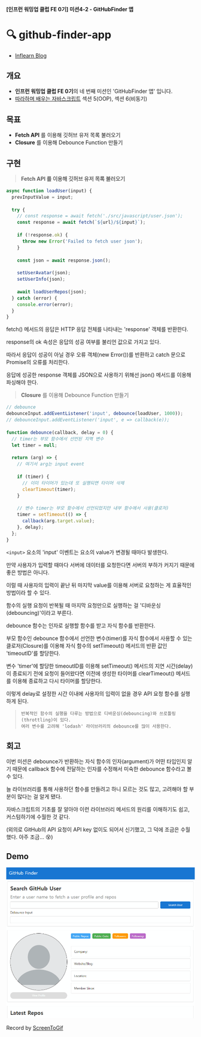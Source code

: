 #### [인프런 워밍업 클럽 FE 0기] 미션4-2 - GitHubFinder 앱

# 🔍 github-finder-app

- [Inflearn Blog](https://www.inflearn.com/blogs/6914)

## 개요

- **인프런 워밍업 클럽 FE 0기**의 네 번째 미션인 'GitHubFinder 앱' 입니다.
- [따라하며 배우는 자바스크립트](https://www.inflearn.com/course/따라하며-배우는-자바스크립트) 섹션 5(OOP), 섹션 6(비동기)

## 목표

- **Fetch API** 를 이용해 깃허브 유저 목록 불러오기
- **Closure** 를 이용해 Debounce Function 만들기

## 구현

> **Fetch API 를 이용해 깃허브 유저 목록 불러오기**

```javascript
async function loadUser(input) {
  prevInputValue = input;

  try {
    // const response = await fetch('./src/javascript/user.json');
    const response = await fetch(`${url}/${input}`);

    if (!response.ok) {
      throw new Error('Failed to fetch user json');
    }

    const json = await response.json();

    setUserAvatar(json);
    setUserInfo(json);

    await loadUserRepos(json);
  } catch (error) {
    console.error(error);
  }
}
```

fetch() 메서드의 응답은 HTTP 응답 전체를 나타내는 'response' 객체를 반환한다.

response의 ok 속성은 응답의 성공 여부를 불리언 값으로 가지고 있다.

따라서 응답이 성공이 아닐 경우 오류 객체(new Error())를 반환하고 catch 문으로 Promise의 오류를 처리한다.

응답에 성공한 response 객체를 JSON으로 사용하기 위해선 json() 메서드를 이용해 파싱해야 한다.



> **Closure** 를 이용해 Debounce Function 만들기

```javascript
// debounce
debounceInput.addEventListener('input', debounce(loadUser, 1000));
// debounceInput.addEventListener('input', e => callback(e));

function debounce(callback, delay = 0) {
  // timer는 부모 함수에서 선언된 지역 변수
  let timer = null;

  return (arg) => {
    // 여기서 arg는 input event

    if (timer) {
      // 이미 타이머가 있는데 또 실행되면 타이머 삭제
      clearTimeout(timer);
    }

    // 변수 timer는 부모 함수에서 선언되었지만 내부 함수에서 사용(클로저)
    timer = setTimeout(() => {
      callback(arg.target.value);
    }, delay);
  };
}
```

`<input>` 요소의 'input' 이벤트는 요소의 value가 변경될 때마다 발생한다.

만약 사용자가 입력할 때마다 서버에 데이터를 요청한다면 서버의 부하가 커지기 때문에 좋은 방법은 아니다.

이럴 때 사용자의 입력이 끝난 뒤 마지막 value를 이용해 서버로 요청하는 게 효율적인 방법이라 할 수 있다.

함수의 실행 요청이 반복될 때 마지막 요청만으로 실행하는 걸 '디바운싱(debouncing)'이라고 부른다.

debounce 함수는 인자로 실행할 함수를 받고 자식 함수를 반환한다.

부모 함수인 debounce 함수에서 선언한 변수(timer)를 자식 함수에서 사용할 수 있는 클로저(Closure)를 이용해 자식 함수의 setTimeout() 메서드의 반환 값인 'timeoutID'를 할당한다.

변수 'timer'에 할당한 timeoutID를 이용해 setTimeout() 메서드의 지연 시간(delay)이 종료되기 전에 요청이 들어왔다면 이전에 생성한 타이머를 clearTimeout() 메서드를 이용해 종료하고 다시 타이머를 할당한다.

이렇게 delay로 설정한 시간 이내에 사용자의 입력이 없을 경우 API 요청 함수를 실행하게 된다.



> ```
> 반복적인 함수의 실행을 다루는 방법으로 디바운싱(debouncing)와 쓰로틀링(throttling)이 있다.
> 여러 변수를 고려해 'lodash' 라이브러리의 debounce를 많이 사용한다.
> ```

## 회고

이번 미션은 debounce가 반환하는 자식 함수의 인자(argument)가 어떤 타입인지 알기 때문에 callback 함수에 전달하는 인자를 수정해서 미숙한 debounce 함수라고 볼 수 있다.

늘 라이브러리를 통해 사용하던 함수를 만들려고 하니 모르는 것도 많고, 고려해야 할 부분이 많다는 걸 알게 됐다.

자바스크립트의 기초를 잘 알아야 이런 라이브러리 메서드의 원리를 이해하기도 쉽고, 커스텀하기에 수월한 것 같다.

(외의로 GitHub의 API 요청이 API key 없이도 되어서 신기했고, 그 덕에 조금은 수월했다. 아주 조금... 😵)

## Demo

![Alt text](/5-github-finder-app/src/img/github-finder-app.gif)

Record by [ScreenToGif](https://www.screentogif.com/)
